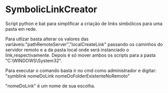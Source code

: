# SymbolicLinkCreator
Script python e bat para simplificar a criação de links simbólicos para uma pasta em rede.

Para utlizar basta alterar os valores das variáveis:"pathRemoteServer","localCreateLink" passando os caminhos do servidor remoto e a da pasta
local onde será instanciado o link,respectivamente. Depois é só mover ambos os scripts para a pasta "C:\WINDOWS\System32\".

Para executar o comando basta ir no cmd como administrador e digitar:
"symblink nomeDoLink nomeDoFolderExistenteNoRemoto"

"nomeDoLink" é um nome de sua escolha.
